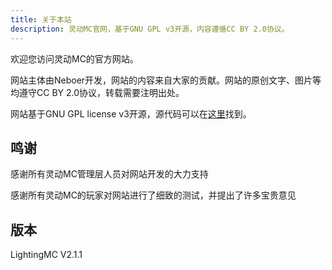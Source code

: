 ```yaml
---
title: 关于本站
description: 灵动MC官网，基于GNU GPL v3开源，内容遵循CC BY 2.0协议。
---
```

欢迎您访问灵动MC的官方网站。

网站主体由Neboer开发，网站的内容来自大家的贡献。网站的原创文字、图片等均遵守CC BY 2.0协议，转载需要注明出处。

网站基于GNU GPL license v3开源，源代码可以在[这里](https://github.com/Neboer/LightingMinecraft)找到。

## 鸣谢
感谢所有灵动MC管理层人员对网站开发的大力支持

感谢所有灵动MC的玩家对网站进行了细致的测试，并提出了许多宝贵意见

## 版本
LightingMC V2.1.1
